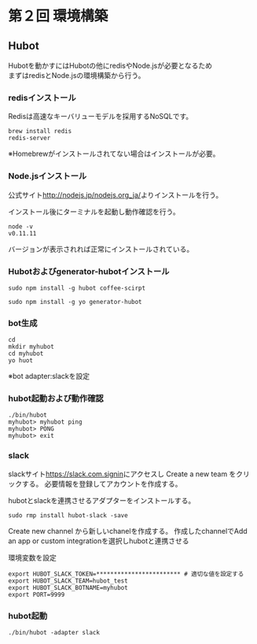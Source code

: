 # 第２回 環境構築
## Hubot
Hubotを動かすにはHubotの他にredisやNode.jsが必要となるため  
まずはredisとNode.jsの環境構築から行う。

### redisインストール
Redisは高速なキーバリューモデルを採用するNoSQLです。
```
brew install redis
redis-server
```
※Homebrewがインストールされてない場合はインストールが必要。

### Node.jsインストール
公式サイト<http://nodejs.jp/nodejs.org_ja/>よりインストールを行う。

インストール後にターミナルを起動し動作確認を行う。
```
node -v
v0.11.11
```
バージョンが表示されれば正常にインストールされている。

### Hubotおよびgenerator-hubotインストール
```
sudo npm install -g hubot coffee-scirpt

sudo npm install -g yo generator-hubot
```



### bot生成
```
cd
mkdir myhubot
cd myhubot
yo huot
```
※bot adapter:slackを設定

### hubot起動および動作確認
```
./bin/hubot
myhubot> myhubot ping
myhubot> PONG
myhubot> exit
```

### slack
slackサイト<https://slack.com.signin>にアクセスし
Create a new team をクリックする。
必要情報を登録してアカウントを作成する。

hubotとslackを連携させるアダプターをインストールする。
```
sudo rmp install hubot-slack -save
```

Create new channel から新しいchanelを作成する。
作成したchannelでAdd an app or custom integrationを選択しhubotと連携させる

環境変数を設定
```
export HUBOT_SLACK_TOKEN=************************ # 適切な値を設定する
export HUBOT_SLACK_TEAM=hubot_test
export HUBOT_SLACK_BOTNAME=myhubot
export PORT=9999
```

### hubot起動
```
./bin/hubot -adapter slack
```









